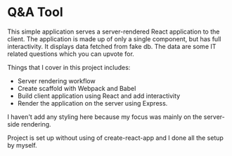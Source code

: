 # Q&A Tool

This simple application serves a server-rendered React application to the client. The application is made up of only a single component, but has full interactivity. It displays data fetched from fake db. The data are some IT related questions which you can upvote for.

Things that I cover in this project includes:

- Server rendering workflow 
- Create scaffold with Webpack and Babel
- Build client application using React and add interactivity
- Render the application on the server using Express.

I haven't add any styling here because my focus was mainly on the server-side rendering.

Project is set up without using of create-react-app and I done all the setup by myself.